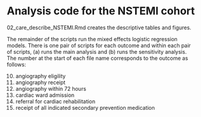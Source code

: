 # Analysis code for the NSTEMI cohort

02_care_describe_NSTEMI.Rmd creates the descriptive tables and figures.

The remainder of the scripts run the mixed effects logistic regression models. There is one pair of scripts for each outcome and within each pair of scripts, (a) runs the main analysis and (b) runs the sensitivity analysis. The number at the start of each file name corresponds to the outcome as follows:

10. angiography eligility
11. angiography receipt
12. angiography within 72 hours
13. cardiac ward admission
14. referral for cardiac rehabilitation
15. receipt of all indicated secondary prevention medication
